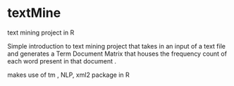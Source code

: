# textMine
text mining project in R 
 
 Simple introduction to text mining project that takes  in an input of a text file and generates a Term Document Matrix that houses the frequency count  of each word present in that document .
 
 makes use of tm , NLP, xml2 package  in R 
